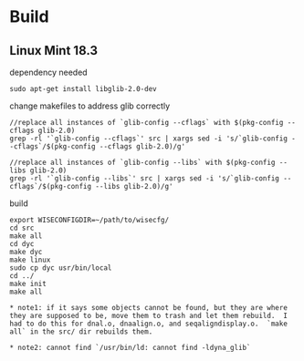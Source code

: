 # Build

## Linux Mint 18.3

dependency needed

    sudo apt-get install libglib-2.0-dev

change makefiles to address glib correctly

    //replace all instances of `glib-config --cflags` with $(pkg-config --cflags glib-2.0)
    grep -rl '`glib-config --cflags`' src | xargs sed -i 's/`glib-config --cflags`/$(pkg-config --cflags glib-2.0)/g'

    //replace all instances of `glib-config --libs` with $(pkg-config --libs glib-2.0)
    grep -rl '`glib-config --libs`' src | xargs sed -i 's/`glib-config --cflags`/$(pkg-config --libs glib-2.0)/g'

build

    export WISECONFIGDIR=~/path/to/wisecfg/
    cd src
    make all
    cd dyc
    make dyc
    make linux
    sudo cp dyc usr/bin/local  
    cd ../
    make init
    make all

    * note1: if it says some objects cannot be found, but they are where they are supposed to be, move them to trash and let them rebuild.  I had to do this for dnal.o, dnaalign.o, and seqaligndisplay.o.  `make all` in the src/ dir rebuilds them.

    * note2: cannot find `/usr/bin/ld: cannot find -ldyna_glib`
